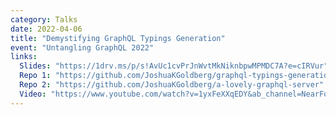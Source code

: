 ```yaml
---
category: Talks
date: 2022-04-06
title: "Demystifying GraphQL Typings Generation"
event: "Untangling GraphQL 2022"
links:
  Slides: "https://1drv.ms/p/s!AvUc1cvPrJnWvtMkNiknbpwMPMDC7A?e=cIRVur"
  Repo 1: "https://github.com/JoshuaKGoldberg/graphql-typings-generation"
  Repo 2: "https://github.com/JoshuaKGoldberg/a-lovely-graphql-server"
  Video: "https://www.youtube.com/watch?v=1yxFeXXqEDY&ab_channel=NearForm"
---
```

